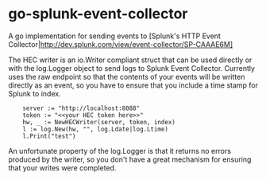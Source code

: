 # go-splunk-event-collector
A go implementation for sending events to [Splunk's HTTP Event Collector|http://dev.splunk.com/view/event-collector/SP-CAAAE6M]

The HEC writer is an io.Writer compliant struct that can be used directly or with the log.Logger object to send logs to
Splunk Event Collector. Currently uses the raw endpoint so that the contents of your events will be written directly as an event,
so you have to ensure that you include a time stamp for Splunk to index.

```
	server := "http://localhost:8088"
	token := "<<your HEC token here>>"
	hw, _ := NewHECWriter(server, token, index)
	l := log.New(hw, "", log.Ldate|log.Ltime)
	l.Print("test")
```

An unfortunate property of the log.Logger is that it returns no errors produced by the writer, so you don't have a great
mechanism for ensuring that your writes were completed.